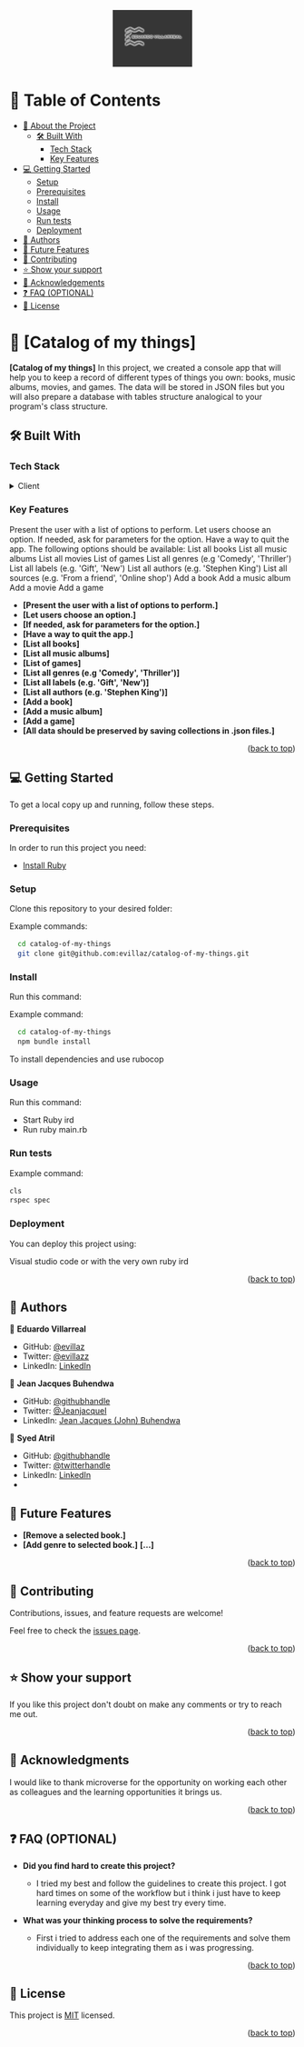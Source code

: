 <a name="readme-top"></a>

<!--
HOW TO USE:
This is an example of how you may give instructions on setting up your project locally.

Modify this file to match your project and remove sections that don't apply.

REQUIRED SECTIONS:
- Table of Contents
- About the Project
  - Built With
- Getting Started
- Authors
- Future Features
- Contributing
- Show your support
- Acknowledgements
- License

OPTIONAL SECTIONS:
- FAQ

After you're finished please remove all the comments and instructions!
-->

<div align="center">
  <!-- You are encouraged to replace this logo with your own! Otherwise you can also remove it. -->
  <img src="logo1.png" alt="EVlogo" width="140"  height="auto" />
  <br/>

</div>

<!-- TABLE OF CONTENTS -->

# 📗 Table of Contents

- [📖 About the Project](#about-project)
  - [🛠 Built With](#built-with)
    - [Tech Stack](#tech-stack)
    - [Key Features](#key-features)
- [💻 Getting Started](#getting-started)
  - [Setup](#setup)
  - [Prerequisites](#prerequisites)
  - [Install](#install)
  - [Usage](#usage)
  - [Run tests](#run-tests)
  - [Deployment](#triangular_flag_on_post-deployment)
- [👥 Authors](#authors)
- [🔭 Future Features](#future-features)
- [🤝 Contributing](#contributing)
- [⭐️ Show your support](#support)
- [🙏 Acknowledgements](#acknowledgements)
- [❓ FAQ (OPTIONAL)](#faq)
- [📝 License](#license)

<!-- PROJECT DESCRIPTION -->

# 📖 [Catalog of my things] <a name="about-project"></a>
**[Catalog of my things]** In this project, we created a console app that will help you to keep a record of different types of things you own: books, music albums, movies, and games. The data will be stored in JSON files but you will also prepare a database with tables structure analogical to your program's class structure.


## 🛠 Built With <a name="built-with"></a>

### Tech Stack <a name="tech-stack"></a>

<details>
  <summary>Client</summary>
  <ul>
    <li><a href="">Ruby</a></li>
  </ul>
</details>

<!--
<details>
  <summary>Server</summary>
  <ul>
    <li><a href="">React</a></li>
  </ul>
</details>

<details>
<summary>Database</summary>
  <ul>
    <li><a href="https://api.spacexdata.com"> SpaceX API</a></li>
  </ul>
</details>
 -->
<!-- Features -->

### Key Features <a name="key-features"></a>

Present the user with a list of options to perform.
Let users choose an option.
If needed, ask for parameters for the option.
Have a way to quit the app.
The following options should be available:
List all books
List all music albums
List all movies
List of games
List all genres (e.g 'Comedy', 'Thriller')
List all labels (e.g. 'Gift', 'New')
List all authors (e.g. 'Stephen King')
List all sources (e.g. 'From a friend', 'Online shop')
Add a book
Add a music album
Add a movie
Add a game
- **[Present the user with a list of options to perform.]**
- **[Let users choose an option.]**
- **[If needed, ask for parameters for the option.]**
- **[Have a way to quit the app.]**
- **[List all books]**
- **[List all music albums]**
- **[List of games]**
- **[List all genres (e.g 'Comedy', 'Thriller')]**
- **[List all labels (e.g. 'Gift', 'New')]**
- **[List all authors (e.g. 'Stephen King')]**
- **[Add a book]**
- **[Add a music album]**
- **[Add a game]**
- **[All data should be preserved by saving collections in .json files.]**

<p align="right">(<a href="#readme-top">back to top</a>)</p>

<!-- GETTING STARTED -->

## 💻 Getting Started <a name="getting-started"></a>

To get a local copy up and running, follow these steps.

### Prerequisites

In order to run this project you need:
- [Install Ruby](https://www.ruby-lang.org/en/documentation/installation/)

### Setup

Clone this repository to your desired folder:


Example commands:

```sh
  cd catalog-of-my-things
  git clone git@github.com:evillaz/catalog-of-my-things.git
```
### Install

Run this command: 

Example command:

```sh
  cd catalog-of-my-things
  npm bundle install
```

To install dependencies and use rubocop

### Usage

Run this command: 
- Start Ruby ird
- Run ruby main.rb
<!--
Example command:

```sh
  cd catalog-of-my-things
  npm start
```
-->

### Run tests

Example command:

```sh
cls
rspec spec
```
### Deployment


You can deploy this project using:

Visual studio code or with the very own ruby ird

<p align="right">(<a href="#readme-top">back to top</a>)</p>
 
<!-- AUTHORS -->

## 👥 Authors <a name="authors"></a>

👤 **Eduardo Villarreal**

- GitHub: [@evillaz](https://github.com/evillaz)
- Twitter: [@evillazz](https://twitter.com/evillazz)
- LinkedIn: [LinkedIn](https://linkedin.com/in/eduardo-villarreal-144a8925a)

👤 **Jean Jacques Buhendwa**

- GitHub: [@githubhandle](https://github.com/jeanbuhendwa)
- Twitter: [@JeanjacqueI]([https://twitter.com/MbaleKagheni](https://twitter.com/JeanjacqueI))
- LinkedIn: [Jean Jacques (John) Buhendwa](https://www.linkedin.com/in/johnbuhendwa/)

👤 **Syed Atril**

- GitHub: [@githubhandle](https://github.com/Atril33)
- Twitter: [@twitterhandle](https://twitter.com/AtrilSyed)
- LinkedIn: [LinkedIn](https://www.linkedin.com/in/syed-atril-831696248/)
- 
<!-- FUTURE FEATURES -->

## 🔭 Future Features <a name="future-features"></a>
- **[Remove a selected book.]**
- **[Add genre to selected book.]**
**[...]**


<p align="right">(<a href="#readme-top">back to top</a>)</p>

<!-- CONTRIBUTING -->

## 🤝 Contributing <a name="contributing"></a>

Contributions, issues, and feature requests are welcome!

Feel free to check the [issues page](../../issues/).

<p align="right">(<a href="#readme-top">back to top</a>)</p>

<!-- SUPPORT -->

## ⭐️ Show your support <a name="support"></a>

If you like this project  don't doubt on make any comments or try to reach me out.

<p align="right">(<a href="#readme-top">back to top</a>)</p>

<!-- ACKNOWLEDGEMENTS -->

## 🙏 Acknowledgments <a name="acknowledgements"></a>

<!-- Give credit to everyone who inspired your codebase. -->

I would like to thank microverse for the opportunity on working each other as colleagues and the learning opportunities it brings us.

<p align="right">(<a href="#readme-top">back to top</a>)</p>

<!-- FAQ (optional) -->

## ❓ FAQ (OPTIONAL) <a name="faq"></a>

- **Did you find hard to create this project?**

  - I tried my best and follow the guidelines to create this project. I got hard times on some of the workflow but i think i just have to keep learning everyday and give my best try every time.

- **What was your thinking process to solve the requirements?**

  - First i tried to address each one of the requirements and solve them individually to keep integrating them as i was progressing.

<p align="right">(<a href="#readme-top">back to top</a>)</p>

<!-- LICENSE -->

## 📝 License <a name="license"></a>

This project is [MIT](/LICENSE) licensed.

<p align="right">(<a href="#readme-top">back to top</a>)</p>
